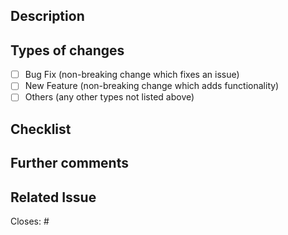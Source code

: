 ## Description

<!-- A clear and concise description of what the pull request does. Include any relevant motivation and background. -->

## Types of changes

<!-- What types of changes does your code introduce to AstroPaper? Put an `x` in the boxes that apply -->

- [ ] Bug Fix (non-breaking change which fixes an issue)
- [ ] New Feature (non-breaking change which adds functionality)
- [ ] Others (any other types not listed above)

## Checklist

<!-- Please follow this checklist and put an x in each of the boxes, like this: [x]. You can also fill these out after creating the PR. This is simply a reminder of what we are going to look for before merging your code. -->

<!-- - [ ] I have read the [Contributing Guide](https://github.com/satnaing/shadcn-admin/blob/main/.github/CONTRIBUTING.md) -->

## Further comments

<!-- If this is a relatively large or complex change, kick off the discussion by explaining why you chose the solution you did and what alternatives you considered, etc... -->

## Related Issue

<!-- If this PR is related to an existing issue, link to it here. -->

Closes: #<!-- Issue number, if applicable -->